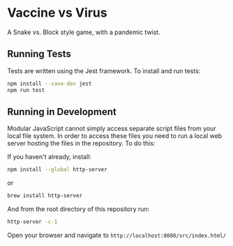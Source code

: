 # Vaccine vs Virus

A Snake vs. Block style game, with a pandemic twist.


## Running Tests
Tests are written using the Jest framework. To install and run tests:

```sh
npm install --save-dev jest
npm run test
```

## Running in Development
Modular JavaScript cannot simply access separate script files from your local file system. In order to access these files you need to run a local web server hosting the files in the repository. To do this:

If you haven't already, install:
```sh
npm install --global http-server
```
or
```sh
brew install http-server
```

And from the root directory of this repository run:
```sh
http-server -c-1
```
Open your browser and navigate to `http://localhost:8080/src/index.html/`


